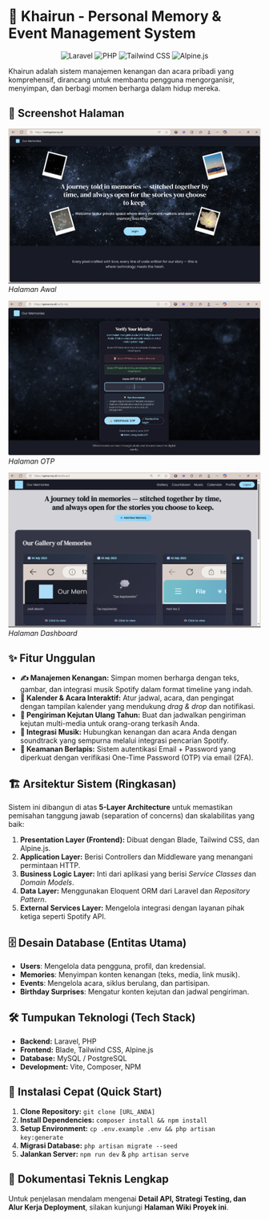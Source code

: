 # 🌟 Khairun - Personal Memory & Event Management System

<p align="center">
  <img src="https://img.shields.io/badge/Laravel-12.0-FF2D20?style=for-the-badge&logo=laravel" alt="Laravel">
  <img src="https://img.shields.io/badge/PHP-8.2+-777BB4?style=for-the-badge&logo=php" alt="PHP">
  <img src="https://img.shields.io/badge/Tailwind_CSS-3.0-38B2AC?style=for-the-badge&logo=tailwind-css" alt="Tailwind CSS">
  <img src="https://img.shields.io/badge/Alpine.js-3.0-8BC34A?style=for-the-badge&logo=alpine.js" alt="Alpine.js">
</p>

Khairun adalah sistem manajemen kenangan dan acara pribadi yang komprehensif, dirancang untuk membantu pengguna mengorganisir, menyimpan, dan berbagi momen berharga dalam hidup mereka.

## 📸 Screenshot Halaman
![Halaman depan](Docs/Halaman_Depan.jpg)
*Halaman Awal*

![Halaman OTP](Docs/OTP.jpg)
*Halaman OTP*

![Halaman dashboard](Docs/Halaman_Dashboard.jpg)
*Halaman Dashboard*

## ✨ Fitur Unggulan
- **✍️ Manajemen Kenangan:** Simpan momen berharga dengan teks, gambar, dan integrasi musik Spotify dalam format timeline yang indah.
- **📅 Kalender & Acara Interaktif:** Atur jadwal, acara, dan pengingat dengan tampilan kalender yang mendukung *drag & drop* dan notifikasi.
- **🎂 Pengiriman Kejutan Ulang Tahun:** Buat dan jadwalkan pengiriman kejutan multi-media untuk orang-orang terkasih Anda.
- **🎵 Integrasi Musik:** Hubungkan kenangan dan acara Anda dengan soundtrack yang sempurna melalui integrasi pencarian Spotify.
- **🔐 Keamanan Berlapis:** Sistem autentikasi Email + Password yang diperkuat dengan verifikasi One-Time Password (OTP) via email (2FA).

## 🏗️ Arsitektur Sistem (Ringkasan)
Sistem ini dibangun di atas **5-Layer Architecture** untuk memastikan pemisahan tanggung jawab (separation of concerns) dan skalabilitas yang baik:
1.  **Presentation Layer (Frontend):** Dibuat dengan Blade, Tailwind CSS, dan Alpine.js.
2.  **Application Layer:** Berisi Controllers dan Middleware yang menangani permintaan HTTP.
3.  **Business Logic Layer:** Inti dari aplikasi yang berisi *Service Classes* dan *Domain Models*.
4.  **Data Layer:** Menggunakan Eloquent ORM dari Laravel dan *Repository Pattern*.
5.  **External Services Layer:** Mengelola integrasi dengan layanan pihak ketiga seperti Spotify API.

## 🗄️ Desain Database (Entitas Utama)
- **Users**: Mengelola data pengguna, profil, dan kredensial.
- **Memories**: Menyimpan konten kenangan (teks, media, link musik).
- **Events**: Mengelola acara, siklus berulang, dan partisipan.
- **Birthday Surprises**: Mengatur konten kejutan dan jadwal pengiriman.

## 🛠️ Tumpukan Teknologi (Tech Stack)
* **Backend:** Laravel, PHP
* **Frontend:** Blade, Tailwind CSS, Alpine.js
* **Database:** MySQL / PostgreSQL
* **Development:** Vite, Composer, NPM

## 🚀 Instalasi Cepat (Quick Start)
1.  **Clone Repository:** `git clone [URL_ANDA]`
2.  **Install Dependencies:** `composer install && npm install`
3.  **Setup Environment:** `cp .env.example .env && php artisan key:generate`
4.  **Migrasi Database:** `php artisan migrate --seed`
5.  **Jalankan Server:** `npm run dev` & `php artisan serve`

## 📖 Dokumentasi Teknis Lengkap
Untuk penjelasan mendalam mengenai **Detail API, Strategi Testing, dan Alur Kerja Deployment**, silakan kunjungi **Halaman Wiki Proyek ini**.
